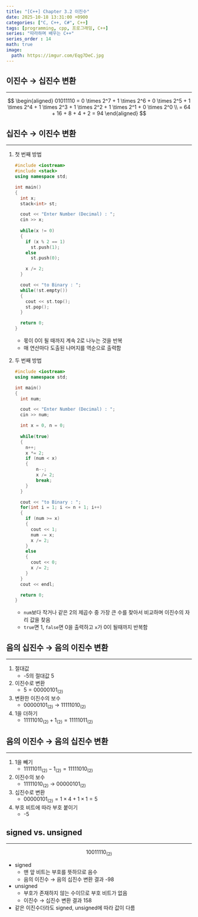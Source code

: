 ```yaml
---
title: "[C++] Chapter 3.2 이진수"
date: 2025-10-18 13:31:00 +0900
categories: ["C, C++, C#", C++]
tags: [programming, cpp, 프로그래밍, C++]
series: "따라하며 배우는 C++"
series_order : 14
math: true
image:
  path: https://imgur.com/Eqg7DeC.jpg
---
```


## 이진수 → 십진수 변환

---

$$
\begin{aligned}
01011110 = 0 \times 2^7 + 1 \times 2^6 + 0 \times 2^5 + 1 \times 2^4 + 1 \times 2^3 + 1 \times 2^2 + 1 \times 2^1 + 0 \times 2^0 \\
= 64 + 16 + 8 + 4 + 2 = 94
\end{aligned}
$$

## 십진수 → 이진수 변환

---

1. 첫 번째 방법

    ```cpp
    #include <iostream>
    #include <stack>
    using namespace std;

    int main()
    {
      int x;
      stack<int> st;

      cout << "Enter Number (Decimal) : ";
      cin >> x;
        
      while(x != 0)
      {
        if (x % 2 == 1)
          st.push(1);
        else
          st.push(0);

        x /= 2;
      }

      cout << "to Binary : ";
      while(!st.empty())
      {
        cout << st.top();
        st.pop();
      }

      return 0;
    }
    ```

    - 몫이 0이 될 때까지 계속 2로 나누는 것을 반복
    - 매 연산마다 도출된 나머지를 역순으로 출력함

2. 두 번째 방법

    ```cpp
    #include <iostream>
    using namespace std;

    int main()
    {
      int num;

      cout << "Enter Number (Decimal) : ";
      cin >> num;

      int x = 0, n = 0;
      
      while(true)
      {
        n++;
        x *= 2;
        if (num < x)
        {
            n--;
            x /= 2;
            break;
        }
      }

      cout << "to Binary : ";
      for(int i = 1; i <= n + 1; i++)
      {
        if (num >= x)
        {
          cout << 1;
          num -= x;
          x /= 2;
        }
        else
        {
          cout << 0;
          x /= 2;
        }
      }
      cout << endl;

      return 0;
    }
    ```

    - `num`보다 작거나 같은 2의 제곱수 중 가장 큰 수를 찾아서 비교하며 이진수의 자리 값을 찾음
    - `true`면 1, `false`면 0을 출력하고 `x`가 0이 될때까지 반복함

## 음의 십진수 → 음의 이진수 변환

---

1. 절대값
    - -5의 절대값 5
2. 이진수로 변환
    - $5 = 00000101_{(2)}$
3. 변환한 이진수의 보수
    - $00000101_{(2)}$ → $11111010_{(2)}$
4. 1을 더하기
    - $11111010_{(2)} + 1_{(2)} = 11111011_{(2)}$

## 음의 이진수 → 음의 십진수 변환

---

1. 1을 빼기
    - $11111011_{(2)} - 1_{(2)} = 11111010_{(2)}$
2. 이진수의 보수
    - $11111010_{(2)}$ → $00000101_{(2)}$
3. 십진수로 변환
    - $00000101_{(2)} = 1 \times 4 + 1 \times 1 = 5$
4. 부호 비트에 따라 부호 붙이기
    - -5

## signed vs. unsigned

---

$$ 10011110_{(2)} $$

- signed
  - 맨 앞 비트는 부호를 뜻하므로 음수
  - 음의 이진수 → 음의 십진수 변환 결과 -98
- unsigned
  - 부호가 존재하지 않는 수이므로 부호 비트가 없음
  - 이진수 → 십진수 변환 결과 158
- 같은 이진수더라도 signed, unsigned에 따라 값이 다름
